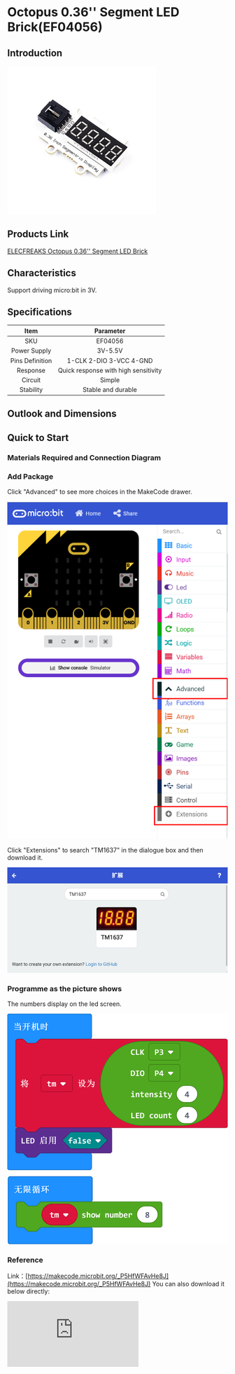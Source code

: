 # Octopus 0.36'' Segment LED Brick(EF04056)

## Introduction


![](./images/04056_1.jpg)

## Products Link

[ELECFREAKS Octopus 0.36'' Segment LED Brick](https://shop.elecfreaks.com/products/elecfreaks-octopus-0-36-segment-led-brick?_pos=1&_sid=cbacd0765&_ss=r)

## Characteristics


 Support driving micro:bit in 3V.

## Specifications


Item | Parameter
:-: | :-:
SKU|EF04056
Power Supply|3V-5.5V
Pins Definition|1-CLK 2-DIO 3-VCC 4-GND
Response|Quick response with high sensitivity
Circuit|Simple
Stability|Stable and durable

## Outlook and Dimensions




## Quick to Start


### Materials Required and Connection Diagram






### Add Package

Click "Advanced" to see more choices in the MakeCode drawer.


![](./images/smtcNoB.png)


Click "Extensions" to search "TM1637" in the dialogue box and then download it.



![](./images/04056_3.png)



### Programme as the picture shows
 The numbers display on the led screen.





![](./images/04056_5.png)





### Reference
Link：[https://makecode.microbit.org/_P5HfWFAvHe8J](https://makecode.microbit.org/_P5HfWFAvHe8J)
You can also download it below directly:


<div
    style={{
        position: 'relative',
        paddingBottom: '60%',
        overflow: 'hidden',
    }}
>
    <iframe
        src="https://makecode.microbit.org/_P5HfWFAvHe8J"
        frameborder="0"
        sandbox="allow-popups allow-forms allow-scripts allow-same-origin"
        style={{
            position: 'absolute',
            width: '100%',
            height: '100%',
        }}
    />
</div>

### Result
 The setting numbers display on the led screen.

## Relevant Cases


## Technique Files
